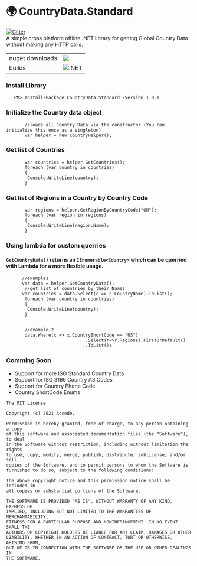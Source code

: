 # :earth_africa: CountryData.Standard
[![Gitter](https://badges.gitter.im/CountryDataDotnet/community.svg)](https://gitter.im/CountryDataDotnet/community?utm_source=badge&utm_medium=badge&utm_campaign=pr-badge)   
A simple cross platform offline .NET library for getting Global Country Data without making any HTTP calls.


| | |
|-|-|
| nuget downloads | [![](https://img.shields.io/nuget/dt/CountryData.Standard)](https://www.nuget.org/packages/CountryData.Standard) |
| builds | ![.NET](https://github.com/frankodoom/CountryData.Standard/actions/workflows/dotnet.yml/badge.svg?branch=master) |



### Install Library
```cSharp
   PM> Install-Package CountryData.Standard -Version 1.0.1
```


### Initialize the Country data object

```cSharp
       //loads all Country Data via the constructor (You can initialize this once as a singleton)
       var helper = new CountryHelper();
```


### Get list of Countries 
```cSharp
       var countries = helper.GetCountries();
       foreach (var country in countries)
       {
        Console.WriteLine(country);
       }
```


### Get list of Regions in a Country by Country Code
```cSharp
       var regions = helper.GetRegionByCountryCode("GH");
       foreach (var region in regions)
       {
        Console.WriteLine(region.Name);
       }
```


### Using lambda for custom querries
#### `GetCountryData()` returns an `IEnumerable<Country>` which can be querried with Lambda for a more flexible usage.
```cSharp
      //example1
      var data = helper.GetCountryData();
       //get list of countries by their Names
      var countries = data.Select(c => c.CountryName).ToList();
       foreach (var country in countries)
       {
        Console.WriteLine(country);
       }
       
       
       //example 2
       data.Where(x => x.CountryShortCode == "US")
                              .Select(r=>r.Regions).FirstOrDefault()
                              .ToList();
```


### Comming Soon
* Support for more ISO Standard Country Data
* Support for ISO 3166 Country A3 Codes
* Support for Country Phone Code
* Country ShortCode Enums


```
The MIT License

Copyright (c) 2021 Accede.

Permission is hereby granted, free of charge, to any person obtaining a copy
of this software and associated documentation files (the "Software"), to deal
in the Software without restriction, including without limitation the rights
to use, copy, modify, merge, publish, distribute, sublicense, and/or sell
copies of the Software, and to permit persons to whom the Software is
furnished to do so, subject to the following conditions:

The above copyright notice and this permission notice shall be included in
all copies or substantial portions of the Software.

THE SOFTWARE IS PROVIDED "AS IS", WITHOUT WARRANTY OF ANY KIND, EXPRESS OR
IMPLIED, INCLUDING BUT NOT LIMITED TO THE WARRANTIES OF MERCHANTABILITY,
FITNESS FOR A PARTICULAR PURPOSE AND NONINFRINGEMENT. IN NO EVENT SHALL THE
AUTHORS OR COPYRIGHT HOLDERS BE LIABLE FOR ANY CLAIM, DAMAGES OR OTHER
LIABILITY, WHETHER IN AN ACTION OF CONTRACT, TORT OR OTHERWISE, ARISING FROM,
OUT OF OR IN CONNECTION WITH THE SOFTWARE OR THE USE OR OTHER DEALINGS IN
THE SOFTWARE.
```
